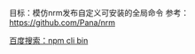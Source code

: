 
目标：模仿nrm发布自定义可安装的全局命令
参考：https://github.com/Pana/nrm

[百度搜索：npm cli bin](https://www.jianshu.com/p/3f941cee9ea2)
